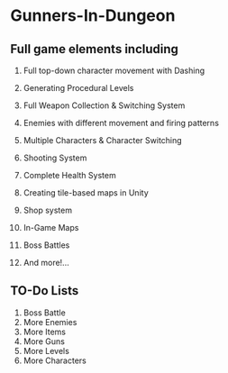# Gunners-In-Dungeon

## Full game elements including
1. Full top-down character movement with Dashing

2. Generating Procedural Levels

3. Full Weapon Collection & Switching System

4. Enemies with different movement and firing patterns

5. Multiple Characters & Character Switching

6. Shooting System

7. Complete Health System

8. Creating tile-based maps in Unity

9. Shop system

10. In-Game Maps

11. Boss Battles

12. And more!...

## TO-Do Lists
1. Boss Battle
2. More Enemies
3. More Items
4. More Guns
5. More Levels
4. More Characters
